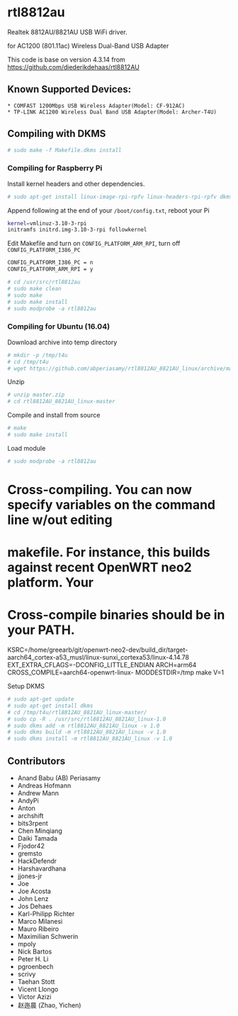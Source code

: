 # rtl8812au

Realtek 8812AU/8821AU USB WiFi driver.

for AC1200 (801.11ac) Wireless Dual-Band USB Adapter

This code is base on version 4.3.14 from https://github.com/diederikdehaas/rtl8812AU

## Known Supported Devices:

```
* COMFAST 1200Mbps USB Wireless Adapter(Model: CF-912AC)
* TP-LINK AC1200 Wireless Dual Band USB Adapter(Model: Archer-T4U)
```

## Compiling with DKMS

```sh
# sudo make -f Makefile.dkms install
```

### Compiling for Raspberry Pi

Install kernel headers and other dependencies.

```sh
# sudo apt-get install linux-image-rpi-rpfv linux-headers-rpi-rpfv dkms build-essential bc
```

Append following at the end of your ``/boot/config.txt``, reboot your Pi

```sh
kernel=vmlinuz-3.10-3-rpi
initramfs initrd.img-3.10-3-rpi followkernel
```

Edit Makefile and turn on ``CONFIG_PLATFORM_ARM_RPI``, turn off ``CONFIG_PLATFORM_I386_PC``

```sh
CONFIG_PLATFORM_I386_PC = n
CONFIG_PLATFORM_ARM_RPI = y
```

```sh
# cd /usr/src/rtl8812au
# sudo make clean
# sudo make
# sudo make install
# sudo modprobe -a rtl8812au
```

### Compiling for Ubuntu (16.04)

Download archive into temp directory

```sh
# mkdir -p /tmp/t4u
# cd /tmp/t4u
# wget https://github.com/abperiasamy/rtl8812AU_8821AU_linux/archive/master.zip
```

Unzip

```sh
# unzip master.zip
# cd rtl8812AU_8821AU_linux-master
```

Compile and install from source

```sh
# make
# sudo make install
```

Load module

```sh
# sudo modprobe -a rtl8812au
```

#  Cross-compiling.  You can now specify variables on the command line w/out editing
#  makefile.  For instance, this builds against recent OpenWRT neo2 platform.  Your
#  Cross-compile binaries should be in your PATH.

KSRC=/home/greearb/git/openwrt-neo2-dev/build_dir/target-aarch64_cortex-a53_musl/linux-sunxi_cortexa53/linux-4.14.78 EXT_EXTRA_CFLAGS=-DCONFIG_LITTLE_ENDIAN ARCH=arm64 CROSS_COMPILE=aarch64-openwrt-linux- MODDESTDIR=/tmp make V=1


Setup DKMS

```sh
# sudo apt-get update
# sudo apt-get install dkms
# cd /tmp/t4u/rtl8812AU_8821AU_linux-master/
# sudo cp -R . /usr/src/rtl8812AU_8821AU_linux-1.0
# sudo dkms add -m rtl8812AU_8821AU_linux -v 1.0
# sudo dkms build -m rtl8812AU_8821AU_linux -v 1.0
# sudo dkms install -m rtl8812AU_8821AU_linux -v 1.0
```

## Contributors
<!-- DO NOT EDIT - CONTRIBUTORS.md is autogenerated from git commit log by contributors.sh script. -->

- Anand Babu (AB) Periasamy
- Andreas Hofmann
- Andrew Mann
- AndyPi
- Anton
- archshift
- bits3rpent
- Chen Minqiang
- Daiki Tamada
- Fjodor42
- gremsto
- HackDefendr
- Harshavardhana
- jjones-jr
- Joe
- Joe Acosta
- John Lenz
- Jos Dehaes
- Karl-Philipp Richter
- Marco Milanesi
- Mauro Ribeiro
- Maximilian Schwerin
- mpoly
- Nick Bartos
- Peter H. Li
- pgroenbech
- scrivy
- Taehan Stott
- Vicent Llongo
- Victor Azizi
- 赵迤晨 (Zhao, Yichen)
